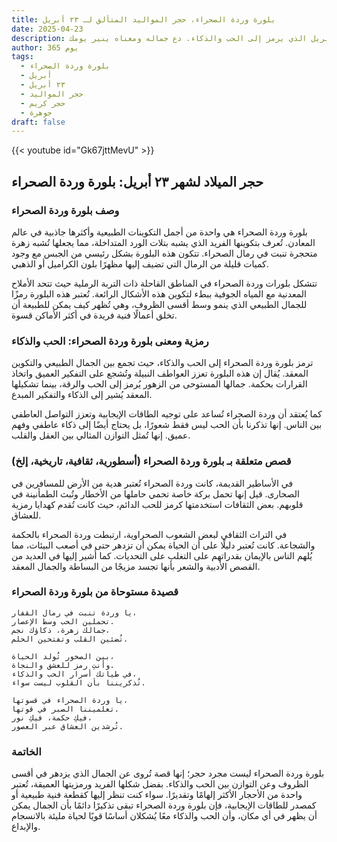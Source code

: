 ```yaml
---
title: بلورة وردة الصحراء، حجر المواليد المتألق لـ ٢٣ أبريل
date: 2025-04-23
description: اشعر بأهمية بلورة وردة الصحراء، حجر المواليد لـ ٢٣ أبريل الذي يرمز إلى الحب والذكاء. دع جماله ومعناه ينير يومك.
author: 365 يوم
tags:
  - بلورة وردة الصحراء
  - أبريل
  - ٢٣ أبريل
  - حجر المواليد
  - حجر كريم
  - جوهرة
draft: false
---
```


{{< youtube id="Gk67jttMevU" >}}

## حجر الميلاد لشهر ٢٣ أبريل: بلورة وردة الصحراء

### وصف بلورة وردة الصحراء

بلورة وردة الصحراء هي واحدة من أجمل التكوينات الطبيعية وأكثرها جاذبية في عالم المعادن. تُعرف بتكوينها الفريد الذي يشبه بتلات الورد المتداخلة، مما يجعلها تُشبه زهرة متحجرة تنبت في رمال الصحراء. تتكون هذه البلورة بشكل رئيسي من الجبس مع وجود كميات قليلة من الرمال التي تضيف إليها مظهرًا بلون الكراميل أو الذهبي.

تتشكل بلورات وردة الصحراء في المناطق القاحلة ذات التربة الرملية حيث تتحد الأملاح المعدنية مع المياه الجوفية ببطء لتكوين هذه الأشكال الرائعة. تُعتبر هذه البلورة رمزًا للجمال الطبيعي الذي ينمو وسط أقسى الظروف، وهي تُظهر كيف يمكن للطبيعة أن تخلق أعمالًا فنية فريدة في أكثر الأماكن قسوة.

### رمزية ومعنى بلورة وردة الصحراء: الحب والذكاء

ترمز بلورة وردة الصحراء إلى الحب والذكاء، حيث تجمع بين الجمال الطبيعي والتكوين المعقد. يُقال إن هذه البلورة تعزز العواطف النبيلة وتُشجع على التفكير العميق واتخاذ القرارات بحكمة. جمالها المستوحى من الزهور يُرمز إلى الحب والرقة، بينما تشكيلها المعقد يُشير إلى الذكاء والتفكير المبدع.

كما يُعتقد أن وردة الصحراء تُساعد على توجيه الطاقات الإيجابية وتعزز التواصل العاطفي بين الناس. إنها تذكرنا بأن الحب ليس فقط شعورًا، بل يحتاج أيضًا إلى ذكاء عاطفي وفهم عميق. إنها تُمثل التوازن المثالي بين العقل والقلب.

### قصص متعلقة بـ بلورة وردة الصحراء (أسطورية، ثقافية، تاريخية، إلخ)

في الأساطير القديمة، كانت وردة الصحراء تُعتبر هدية من الأرض للمسافرين في الصحارى. قيل إنها تحمل بركة خاصة تحمي حاملها من الأخطار وتُبث الطمأنينة في قلوبهم. بعض الثقافات استخدمتها كرمز للحب الدائم، حيث كانت تُقدم كهدايا رمزية للعشاق.

في التراث الثقافي لبعض الشعوب الصحراوية، ارتبطت وردة الصحراء بالحكمة والشجاعة. كانت تُعتبر دليلًا على أن الحياة يمكن أن تزدهر حتى في أصعب البيئات، مما يُلهم الناس بالإيمان بقدراتهم على التغلب على التحديات. كما أُشير إليها في العديد من القصص الأدبية والشعر بأنها تجسد مزيجًا من البساطة والجمال المعقد.

### قصيدة مستوحاة من بلورة وردة الصحراء

```
يا وردة تنبت في رمال القفار،  
تحملين الحب وسط الإعصار.  
جمالك زهرة، ذكاؤك نجم،  
تُضئين القلب وتفتحين الحلم.

بين الصخور تُولد الحياة،  
وأنتِ رمز للعشق والنجاة.  
في طياتك أسرار الحب والذكاء،  
تُذكريننا بأن القلوب ليست سواء.

يا وردة الصحراء في قسوتها،  
تعلميننا الصبر في قوتها.  
فيكِ حكمة، فيكِ نور،  
تُرشدين العشاق عبر العصور.
```

### الخاتمة

بلورة وردة الصحراء ليست مجرد حجر؛ إنها قصة تُروى عن الجمال الذي يزدهر في أقسى الظروف وعن التوازن بين الحب والذكاء. بفضل شكلها الفريد ورمزيتها العميقة، تُعتبر واحدة من الأحجار الأكثر إلهامًا وتقديرًا. سواء كنت تنظر إليها كقطعة فنية طبيعية أو كمصدر للطاقات الإيجابية، فإن بلورة وردة الصحراء تبقى تذكيرًا دائمًا بأن الجمال يمكن أن يظهر في أي مكان، وأن الحب والذكاء معًا يُشكلان أساسًا قويًا لحياة مليئة بالانسجام والإبداع.
